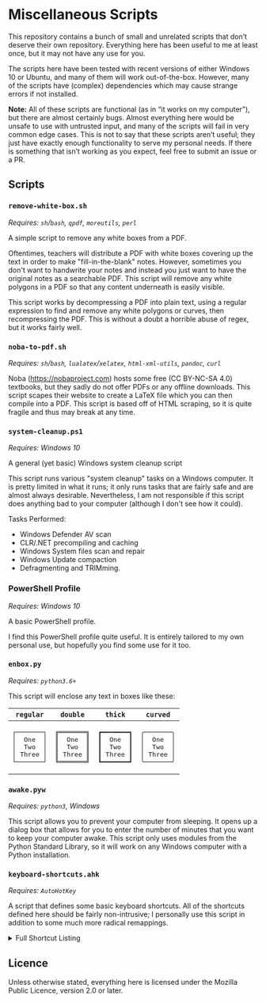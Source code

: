 Miscellaneous Scripts
====================

This repository contains a bunch of small and unrelated scripts that don’t deserve their own repository. Everything here has been useful to me at least once, but it may not have any use for you. 

The scripts here have been tested with recent versions of either Windows 10 or Ubuntu, and many of them will work out-of-the-box. However, many of the scripts have (complex) dependencies which may cause strange errors if not installed.

**Note:** All of these scripts are functional (as in “it works on my computer”), but there are almost certainly bugs. Almost everything here would be unsafe to use with untrusted input, and many of the scripts will fail in very common edge cases. This is not to say that these scripts aren’t useful; they just have exactly enough functionality to serve my personal needs. If there is something that isn’t working as you expect, feel free to submit an issue or a PR.

Scripts
-------

### `remove-white-box.sh`
_Requires: `sh`/`bash`, `qpdf`, `moreutils`, `perl`_

A simple script to remove any white boxes from a PDF. 

Oftentimes, teachers will distribute a PDF with white boxes covering
up the text in order to make "fill-in-the-blank" notes. However,
sometimes you don't want to handwrite your notes and instead you just
want to have the original notes as a searchable PDF. This script will
remove any white polygons in a PDF so that any content underneath is
easily visible. 

This script works by decompressing a PDF into plain text, using a
regular expression to find and remove any white polygons or curves,
then recompressing the PDF. This is without a doubt a horrible abuse
of regex, but it works fairly well.

### `noba-to-pdf.sh`
_Requires: `sh`/`bash`, `lualatex`/`xelatex`, `html-xml-utils`, `pandoc`, `curl`_

Noba (https://nobaproject.com) hosts some free (CC BY-NC-SA 4.0)
textbooks, but they sadly do not offer PDFs or any offline downloads.
This script scapes their website to create a LaTeX file which you can
then compile into a PDF. This script is based off of HTML scraping, so
it is quite fragile and thus may break at any time.

### `system-cleanup.ps1`
_Requires: Windows 10_

A general (yet basic) Windows system cleanup script

This script runs various "system cleanup" tasks on a Windows computer.
It is pretty limited in what it runs; it only runs tasks that are fairly
safe and are almost always desirable. Nevertheless, I am not responsible
if this script does anything bad to your computer (although I don't
see how it could).

Tasks Performed:
- Windows Defender AV scan
- CLR/.NET precompiling and caching
- Windows System files scan and repair
- Windows Update compaction
- Defragmenting and TRIMming.

### PowerShell Profile
_Requires: Windows 10_

A basic PowerShell profile.

I find this PowerShell profile quite useful. It is entirely tailored to
my own personal use, but hopefully you find some use for it too.

### `enbox.py`
_Requires: `python3.6+`_

This script will enclose any text in boxes like these:

<!-- We have to use HTML here because you can't include multiline
code blocks in a table using markdown -->
<table> 
    <thead><tr>
        <th><code>regular</code></th>
        <th><code>double</code></th>
        <th><code>thick</code></th>
        <th><code>curved</code></th>
    </tr></thead>
    <tbody><tr>
        <td><pre>┌───────┐
│  One  │
│  Two  │
│ Three │
└───────┘
</pre></td>
        <td><pre>╔═══════╗
║  One  ║
║  Two  ║
║ Three ║
╚═══════╝</pre></td>
        <td><pre>┏━━━━━━━┓
┃  One  ┃
┃  Two  ┃
┃ Three ┃
┗━━━━━━━┛</pre></td>
        <td><pre>╭───────╮
│  One  │
│  Two  │
│ Three │
╰───────╯</pre></td>
    </tr></tbody>
</table>

### `awake.pyw`
_Requires: `python3`, Windows_

This script allows you to prevent your computer from sleeping. It opens
up a dialog box that allows for you to enter the number of minutes that
you want to keep your computer awake. This script only uses modules from
the Python Standard Library, so it will work on any Windows computer
with a Python installation.

### `keyboard-shortcuts.ahk`
_Requires: `AutoHotKey`_

A script that defines some basic keyboard shortcuts. All of the shortcuts defined here
should be fairly non-intrusive; I personally use this script in addition to some much 
more radical remappings.

<details><summary>Full Shortcut Listing</summary><dl>
    <dt> <code>Win</code> + <code>Z</code> </dt> <dd>Launch Windows Terminal</dd> 
    <dt> <code>Win</code> + <code>Shift</code> + <code>Z</code> </dt> <dd>Launch Windown Terminal as Admin</dd> 
    <dt> <code>Win</code> + <code>Ctrl</code> + <code>Space</code> </dt> <dd>Make the current window s-on-top</dd> 
    <dt> <code>Win</code> + <code>Shift</code> + <code>Space</code> </dt> <dd>Insert narrow no-break space</dd> 
    <dt> <code>Win</code> + <code>Numpad Minus</code> </dt> <dd>Insert En Dash</dd> 
    <dt> <code>Win</code> + <code>Shift</code> + <code>Numpad Minus</code> </dt> <dd>Insert Em Dash</dd> 
    <dt> <code>Win</code> + <code>Numpad Asterisk</code> </dt> <dd>Insert Multiplication Sign</dd> 
    <dt> <code>Win</code> + <code>Numpad Slash</code> </dt> <dd>Insert Division Sign</dd> 
    <dt> <code>Win</code> + <code>Shift</code> + <code>^</code> , Any Digit </dt> <dd>Insert Superscript number</dd> 
    <dt> <code>Win</code> + <code>Shift</code> + <code>_</code> , Any Digit </dt> <dd>Insert Subscript number</dd> 
    <dt> <code>Win</code> + <code>Ctrl</code> + <code>G</code> , Any Letter </dt> <dd>Insert Greek Letter</dd> 
    <dt> <code>Win</code> + <code>Ctrl</code> + <code>.</code> </dt> <dd>Insert Ellipsis </dd> 
    <dt> <code>Win</code> + <code>Ctrl</code> + <code>V</code> </dt> <dd>Paste as Plain Text</dd> 
    <dt> <code>Win</code> + <code>Ctrl</code> + <code>C</code> </dt> <dd>Rapidly left-click until any keyboard key is pressed</dd> 
    <dt> Three Finger Touchpad Tap </dt> <dd>Middle Click</dd>
</dl></details>

Licence
-------

Unless otherwise stated, everything here is licensed under the Mozilla Public Licence, version 2.0 or later.
